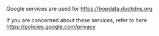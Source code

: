 Google services are used for <a href="https://bopdata.duckdns.org">https://bopdata.duckdns.org</a>

If you are concerned about these services, refer to here <a href="https://policies.google.com/privacy">https://policies.google.com/privacy</a>